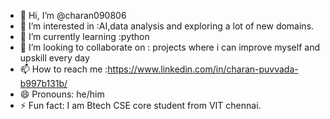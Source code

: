 - 👋 Hi, I’m @charan090806
- 👀 I’m interested in :AI,data analysis and exploring a lot of new domains.
- 🌱 I’m currently learning :python
- 💞️ I’m looking to collaborate on : projects where i can improve myself and upskill every day
- 📫 How to reach me :https://www.linkedin.com/in/charan-puvvada-b997b131b/
- 😄 Pronouns: he/him
- ⚡ Fun fact: I am Btech CSE core student from VIT chennai.

<!---
charan090806/charan090806 is a ✨ special ✨ repository because its `README.md` (this file) appears on your GitHub profile.
You can click the Preview link to take a look at your changes.
--->
